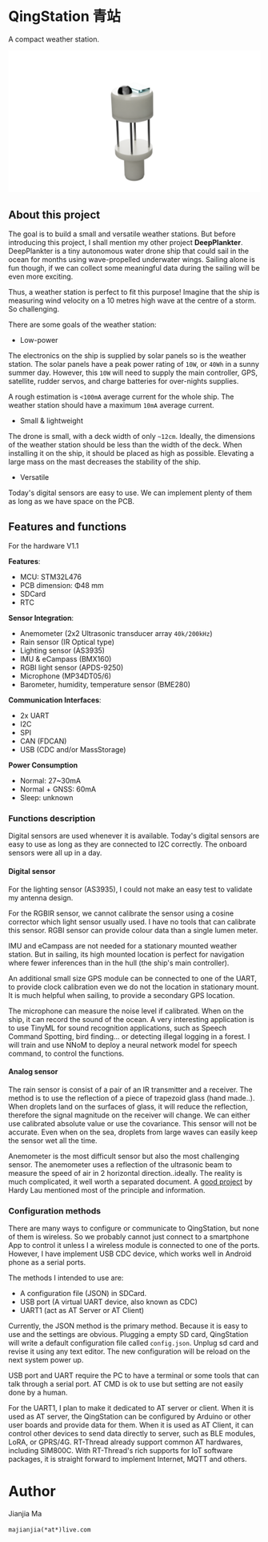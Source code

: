 # QingStation 青站
A compact weather station.

![](doc/figures/qingstation-render1.png)

## About this project
The goal is to build a small and versatile weather stations.
But before introducing this project, I shall mention my other project **DeepPlankter**.
DeepPlankter is a tiny autonomous water drone ship that could sail in the ocean for months using wave-propelled underwater wings.
Sailing alone is fun though, if we can collect some meaningful data during the sailing will be even more exciting. 

Thus, a weather station is perfect to fit this purpose! 
Imagine that the ship is measuring wind velocity on a 10 metres high wave at the centre of a storm. 
So challenging.

There are some goals of the weather station:

- Low-power

The electronics on the ship is supplied by solar panels so is the weather station. 
The solar panels have a peak power rating of `10W`, or `40Wh` in a sunny summer day.
However, this `10W` will need to supply the main controller, GPS, satellite, rudder servos, and charge batteries for over-nights supplies.

A rough estimation is `<100mA` average current for the whole ship. 
The weather station should have a maximum `10mA` average current. 

- Small & lightweight

The drone is small, with a deck width of only `~12cm`. 
Ideally, the dimensions of the weather station should be less than the width of the deck. 
When installing it on the ship, it should be placed as high as possible. 
Elevating a large mass on the mast decreases the stability of the ship. 

- Versatile

Today's digital sensors are easy to use. 
We can implement plenty of them as long as we have space on the PCB. 


## Features and functions

For the hardware V1.1

**Features**: 
- MCU: STM32L476
- PCB dimension: Φ48 mm
- SDCard
- RTC

**Sensor Integration**:
- Anemometer (2x2 Ultrasonic transducer array `40k/200kHz`)
- Rain sensor (IR Optical type)
- Lighting sensor (AS3935) 
- IMU & eCampass (BMX160)
- RGBI light sensor (APDS-9250)
- Microphone (MP34DT05/6)
- Barometer, humidity, temperature sensor (BME280)

**Communication Interfaces**:
- 2x UART
- I2C
- SPI
- CAN (FDCAN)
- USB (CDC and/or MassStorage)

**Power Consumption**
- Normal: 27~30mA
- Normal + GNSS: 60mA
- Sleep: unknown 

### Functions description

Digital sensors are used whenever it is available. 
Today's digital sensors are easy to use as long as they are connected to I2C correctly.
The onboard sensors were all up in a day. 

#### Digital sensor

For the lighting sensor (AS3935), I could not make an easy test to validate my antenna design. 

For the RGBIR sensor, we cannot calibrate the sensor using a cosine corrector which light sensor usually used. 
I have no tools that can calibrate this sensor. 
RGBI sensor can provide colour data than a single lumen meter. 

IMU and eCampass are not needed for a stationary mounted weather station. 
But in sailing, its high mounted location is perfect for navigation where fewer inferences than in the hull (the ship's main controller). 

An additional small size GPS module can be connected to one of the UART, 
to provide clock calibration even we do not the location in stationary mount. 
It is much helpful when sailing, to provide a secondary GPS location.

The microphone can measure the noise level if calibrated. When on the ship, it can record the sound of the ocean.
A very interesting application is to use TinyML for sound recognition applications, 
such as Speech Command Spotting, bird finding... or detecting illegal logging in a forest. 
I will train and use NNoM to deploy a neural network model for speech command, to control the functions. 

#### Analog sensor
The rain sensor is consist of a pair of an IR transmitter and a receiver. 
The method is to use the reflection of a piece of trapezoid glass (hand made..). 
When droplets land on the surfaces of glass, it will reduce the reflection, therefore the signal magnitude on the receiver will change.
We can either use calibrated absolute value or use the covariance. 
This sensor will not be accurate. Even when on the sea, droplets from large waves can easily keep the sensor wet all the time.  

Anemometer is the most difficult sensor but also the most challenging sensor. 
The anemometer uses a reflection of the ultrasonic beam to measure the speed of air in 2 horizontal direction..ideally.
The reality is much complicated, it well worth a separated document. 
A [good project](https://www.dl1glh.de/ultrasonic-anemometer.html#advancement) by Hardy Lau mentioned most of the principle and information.  


### Configuration methods

There are many ways to configure or communicate to QingStation, but none of them is wireless. 
So we probably cannot just connect to a smartphone App to control it unless I a wireless module is connected to one of the ports.
However, I have implement USB CDC device, which works well in Android phone as a serial ports. 

The methods I intended to use are:
- A configuration file (JSON) in SDCard.
- USB port (A virtual UART device, also known as CDC)
- UART1 (act as AT Server or AT Client) 

Currently, the JSON method is the primary method. Because it is easy to use and the settings are obvious. 
Plugging a empty SD card, QingStation will write a default configuration file called `config.json`.
Unplug sd card and revise it using any text editor. The new configuration will be reload on the next system power up. 

USB port and UART require the PC to have a terminal or some tools that can talk through a serial port. 
AT CMD is ok to use but setting are not easily done by a human. 

For the UART1, I plan to make it dedicated to AT server or client. 
When it is used as AT server, the QingStation can be configured by Arduino or other user boards and provide data for them. 
When it is used as AT Client, it can control other devices to send data directly to server, such as BLE modules, LoRA, or GPRS/4G. 
RT-Thread already support common AT hardwares, including SIM800C.
With RT-Thread's rich supports for IoT software packages, it is straight forward to implement Internet, MQTT and others. 


# Author
Jianjia Ma 

`majianjia(*at*)live.com`





